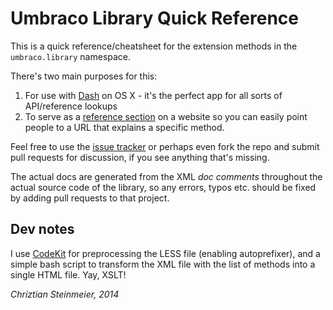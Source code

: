 # Umbraco Library Quick Reference

This is a quick reference/cheatsheet for the extension methods in the
`umbraco.library` namespace.

There's two main purposes for this:

1. For use with [Dash][DASH] on OS X - it's the perfect app for all sorts of API/reference lookups
2. To serve as a [reference section][UMBREF] on a website so you can easily point people to a URL that explains a specific method.

Feel free to use the [issue tracker][ISSUES] or perhaps even fork the repo and submit pull requests for discussion, if you see anything that's missing.

The actual docs are generated from the XML *doc comments* throughout the actual source code of the library, so any errors, typos etc. should be fixed by adding pull requests to that project.

## Dev notes

I use [CodeKit][] for preprocessing the LESS file (enabling autoprefixer), and a simple bash script to transform the XML file with the list of methods into a single HTML file. Yay, XSLT!

*Chriztian Steinmeier, 2014*

[DASH]: http://kapeli.com/dash/
[UMBREF]: http://greystate.dk/resources/umbraco/reference/
[CodeKit]: http://incident57.com/codekit/
[ISSUES]: https://github.com/greystate/umb-reference/issues

